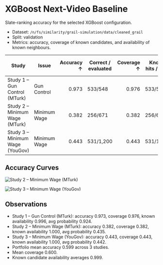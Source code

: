 # XGBoost Next-Video Baseline

Slate-ranking accuracy for the selected XGBoost configuration.

- Dataset: `/n/fs/similarity/grail-simulation/data/cleaned_grail`
- Split: validation
- Metrics: accuracy, coverage of known candidates, and availability of known neighbours.

| Study | Issue | Accuracy ↑ | Correct / evaluated | Coverage ↑ | Known hits / total | Known availability ↑ | Avg prob ↑ |
| --- | --- | ---: | --- | ---: | --- | ---: | ---: |
| Study 1 – Gun Control (MTurk) | Gun Control | 0.973 | 533/548 | 0.976 | 533/546 | 0.996 | 0.924 |
| Study 2 – Minimum Wage (MTurk) | Minimum Wage | 0.382 | 256/671 | 0.382 | 256/671 | 1.000 | 0.435 |
| Study 3 – Minimum Wage (YouGov) | Minimum Wage | 0.443 | 531/1,200 | 0.443 | 531/1,200 | 1.000 | 0.442 |

## Accuracy Curves

![Study 2 – Minimum Wage (MTurk)](curves/study_2_–_minimum_wage_(mturk).png)

![Study 3 – Minimum Wage (YouGov)](curves/study_3_–_minimum_wage_(yougov).png)

## Observations

- Study 1 – Gun Control (MTurk): accuracy 0.973, coverage 0.976, known availability 0.996, avg probability 0.924.
- Study 2 – Minimum Wage (MTurk): accuracy 0.382, coverage 0.382, known availability 1.000, avg probability 0.435.
- Study 3 – Minimum Wage (YouGov): accuracy 0.443, coverage 0.443, known availability 1.000, avg probability 0.442.
- Portfolio mean accuracy 0.599 across 3 studies.
- Mean coverage 0.600.
- Known candidate availability averages 0.999.
